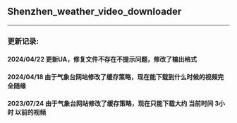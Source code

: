 ## Shenzhen_weather_video_downloader

---
### 更新记录:

#### 2024/04/22 更新UA，修复文件不存在不提示问题，修改了输出格式
#### 2024/04/18 由于气象台网站修改了缓存策略，现在能下载到什么时候的视频完全随缘
#### 2023/07/24 由于气象台网站修改了缓存策略，现在只能下载大约 当前时间 3小时 以前的视频